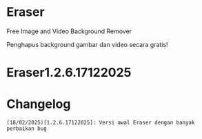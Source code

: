 # Eraser

Free Image and Video Background Remover

Penghapus background gambar dan video secara gratis!

# Eraser1.2.6.17122025


# Changelog

    (18/02/2025)[1.2.6.17122025]: Versi awal Eraser dengan banyak perbaikan bug
